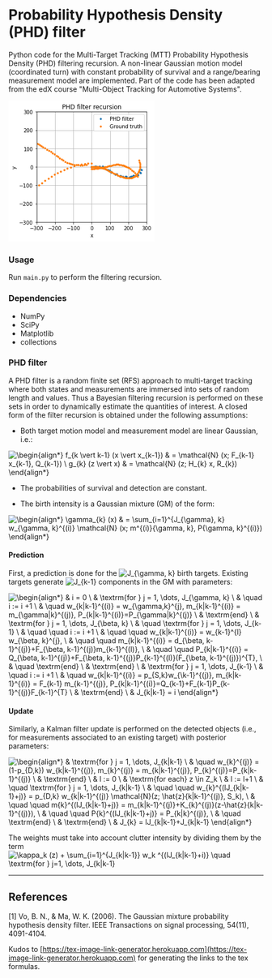 # Probability Hypothesis Density (PHD) filter

Python code for the Multi-Target Tracking (MTT) Probability Hypothesis Density (PHD) filtering recursion. A non-linear Gaussian motion model (coordinated turn) with constant probability of survival and a range/bearing measurement model are implemented. Part of the code has been adapted from the edX course "Multi-Object Tracking for Automotive Systems".

![Example of filter recursion.](output.png)

### Usage
Run ```main.py``` to perform the filtering recursion.

### Dependencies
* NumPy
* SciPy
* Matplotlib
* collections

### PHD filter

A PHD filter is a random finite set (RFS) approach to multi-target tracking where both states and measurements are immersed into sets of random length and values. Thus a Bayesian filtering recursion is performed on these sets in order to dynamically estimate the quantities of interest. A closed form of the filter recursion is obtained under the following assumptions:

* Both target motion model and measurement model are linear Gaussian, i.e.:

![\begin{align*}
f_{k \vert k-1} (x \vert x_{k-1}) & = \mathcal{N} (x; F_{k-1} x_{k-1}, Q_{k-1}) \\
g_{k} (z \vert x) & = \mathcal{N} (z; H_{k} x, R_{k}) 
\end{align*}
](https://render.githubusercontent.com/render/math?math=%5Cdisplaystyle+%5Cbegin%7Balign%2A%7D%0Af_%7Bk+%5Cvert+k-1%7D+%28x+%5Cvert+x_%7Bk-1%7D%29+%26+%3D+%5Cmathcal%7BN%7D+%28x%3B+F_%7Bk-1%7D+x_%7Bk-1%7D%2C+Q_%7Bk-1%7D%29+%5C%5C%0Ag_%7Bk%7D+%28z+%5Cvert+x%29+%26+%3D+%5Cmathcal%7BN%7D+%28z%3B+H_%7Bk%7D+x%2C+R_%7Bk%7D%29+%0A%5Cend%7Balign%2A%7D%0A)

* The probabilities of survival and detection are constant.

* The birth intensity is a Gaussian mixture (GM) of the form:

![\begin{align*}
\gamma_{k} (x) & = \sum_{i=1}^{J_{\gamma}, k} w_{\gamma, k}^{(i)} \mathcal{N} (x; m^{(i)}_{\gamma, k}, P_{\gamma, k}^{(i)})
\end{align*}
](https://render.githubusercontent.com/render/math?math=%5Cdisplaystyle+%5Cbegin%7Balign%2A%7D%0A%5Cgamma_%7Bk%7D+%28x%29+%26+%3D+%5Csum_%7Bi%3D1%7D%5E%7BJ_%7B%5Cgamma%7D%2C+k%7D+w_%7B%5Cgamma%2C+k%7D%5E%7B%28i%29%7D+%5Cmathcal%7BN%7D+%28x%3B+m%5E%7B%28i%29%7D_%7B%5Cgamma%2C+k%7D%2C+P_%7B%5Cgamma%2C+k%7D%5E%7B%28i%29%7D%29%0A%5Cend%7Balign%2A%7D%0A)


#### Prediction

First, a prediction is done for the ![J_{\gamma, k}
](https://render.githubusercontent.com/render/math?math=%5Ctextstyle+J_%7B%5Cgamma%2C+k%7D%0A) birth targets. Existing targets generate ![J_{k-1}](https://render.githubusercontent.com/render/math?math=%5Ctextstyle+J_%7Bk-1%7D) components in the GM with parameters:

![\begin{align*}
& i = 0 \\
& \textrm{for }  j = 1, \dots, J_{\gamma, k} \\
& \quad i := i +1 \\
& \quad w_{k|k-1}^{(i)} = w_{\gamma,k}^{j}, m_{k|k-1}^{(i)} = m_{\gamma|k}^{(j)}, P_{k|k-1}^{(i)}=P_{\gamma|k}^{(j)} \\
& \textrm{end} \\
& \textrm{for }  j = 1, \dots, J_{\beta, k} \\
& \quad \textrm{for }  j = 1, \dots, J_{k-1} \\
& \quad \quad i := i +1 \\
& \quad \quad w_{k|k-1}^{(i)} = w_{k-1}^{l} w_{\beta, k}^{j}, \\
& \quad \quad m_{k|k-1}^{(i)} = d_{\beta, k-1}^{(j)}+F_{\beta, k-1}^{(j)}m_{k-1}^{(l)}, \\
& \quad \quad P_{k|k-1}^{(i)} = Q_{\beta, k-1}^{(j)}+F_{\beta, k-1}^{(j)}P_{k-1}^{(l)}(F_{\beta, k-1}^{(j)})^{T}, \\
& \quad \textrm{end} \\
& \textrm{end} \\
& \textrm{for }  j = 1, \dots, J_{k-1} \\
& \quad i := i +1 \\
& \quad w_{k|k-1}^{(i)} = p_{S,k}w_{\k-1}^{(j)}, m_{k|k-1}^{(i)} = F_{k-1} m_{k-1}^{(j)}, P_{k|k-1}^{(i)}=Q_{k-1}+F_{k-1}P_{k-1}^{(j)}F_{k-1}^{T} \\
& \textrm{end} \\
& J_{k|k-1} = i
\end{align*}](https://render.githubusercontent.com/render/math?math=%5Cdisplaystyle+%5Cbegin%7Balign%2A%7D%0A%26+i+%3D+0+%5C%5C%0A%26+%5Ctextrm%7Bfor+%7D++j+%3D+1%2C+%5Cdots%2C+J_%7B%5Cgamma%2C+k%7D+%5C%5C%0A%26+%5Cquad+i+%3A%3D+i+%2B1+%5C%5C%0A%26+%5Cquad+w_%7Bk%7Ck-1%7D%5E%7B%28i%29%7D+%3D+w_%7B%5Cgamma%2Ck%7D%5E%7Bj%7D%2C+m_%7Bk%7Ck-1%7D%5E%7B%28i%29%7D+%3D+m_%7B%5Cgamma%7Ck%7D%5E%7B%28j%29%7D%2C+P_%7Bk%7Ck-1%7D%5E%7B%28i%29%7D%3DP_%7B%5Cgamma%7Ck%7D%5E%7B%28j%29%7D+%5C%5C%0A%26+%5Ctextrm%7Bend%7D+%5C%5C%0A%26+%5Ctextrm%7Bfor+%7D++j+%3D+1%2C+%5Cdots%2C+J_%7B%5Cbeta%2C+k%7D+%5C%5C%0A%26+%5Cquad+%5Ctextrm%7Bfor+%7D++j+%3D+1%2C+%5Cdots%2C+J_%7Bk-1%7D+%5C%5C%0A%26+%5Cquad+%5Cquad+i+%3A%3D+i+%2B1+%5C%5C%0A%26+%5Cquad+%5Cquad+w_%7Bk%7Ck-1%7D%5E%7B%28i%29%7D+%3D+w_%7Bk-1%7D%5E%7Bl%7D+w_%7B%5Cbeta%2C+k%7D%5E%7Bj%7D%2C+%5C%5C%0A%26+%5Cquad+%5Cquad+m_%7Bk%7Ck-1%7D%5E%7B%28i%29%7D+%3D+d_%7B%5Cbeta%2C+k-1%7D%5E%7B%28j%29%7D%2BF_%7B%5Cbeta%2C+k-1%7D%5E%7B%28j%29%7Dm_%7Bk-1%7D%5E%7B%28l%29%7D%2C+%5C%5C%0A%26+%5Cquad+%5Cquad+P_%7Bk%7Ck-1%7D%5E%7B%28i%29%7D+%3D+Q_%7B%5Cbeta%2C+k-1%7D%5E%7B%28j%29%7D%2BF_%7B%5Cbeta%2C+k-1%7D%5E%7B%28j%29%7DP_%7Bk-1%7D%5E%7B%28l%29%7D%28F_%7B%5Cbeta%2C+k-1%7D%5E%7B%28j%29%7D%29%5E%7BT%7D%2C+%5C%5C%0A%26+%5Cquad+%5Ctextrm%7Bend%7D+%5C%5C%0A%26+%5Ctextrm%7Bend%7D+%5C%5C%0A%26+%5Ctextrm%7Bfor+%7D++j+%3D+1%2C+%5Cdots%2C+J_%7Bk-1%7D+%5C%5C%0A%26+%5Cquad+i+%3A%3D+i+%2B1+%5C%5C%0A%26+%5Cquad+w_%7Bk%7Ck-1%7D%5E%7B%28i%29%7D+%3D+p_%7BS%2Ck%7Dw_%7B%5Ck-1%7D%5E%7B%28j%29%7D%2C+m_%7Bk%7Ck-1%7D%5E%7B%28i%29%7D+%3D+F_%7Bk-1%7D+m_%7Bk-1%7D%5E%7B%28j%29%7D%2C+P_%7Bk%7Ck-1%7D%5E%7B%28i%29%7D%3DQ_%7Bk-1%7D%2BF_%7Bk-1%7DP_%7Bk-1%7D%5E%7B%28j%29%7DF_%7Bk-1%7D%5E%7BT%7D+%5C%5C%0A%26+%5Ctextrm%7Bend%7D+%5C%5C%0A%26+J_%7Bk%7Ck-1%7D+%3D+i%0A%5Cend%7Balign%2A%7D)


#### Update

Similarly, a Kalman filter update is performed on the detected objects (i.e., for measurements associated to an existing target) with posterior parameters:

![\begin{align*}
& \textrm{for }  j = 1, \dots, J_{k|k-1} \\
& \quad w_{k}^{(j)} = (1-p_{D,k}) w_{k|k-1}^{(j)}, m_{k}^{(j)} = m_{k|k-1}^{(j)}, P_{k}^{(j)}=P_{k|k-1}^{(j)} \\
& \textrm{end} \\
& l := 0 \\
& \textrm{for each}  z \in Z_k \\
& l := l+1 \\
& \quad \textrm{for }  j = 1, \dots, J_{k|k-1} \\
& \quad \quad w_{k}^{(lJ_{k|k-1}+j)} = p_{D,k} w_{k|k-1}^{(j)} \mathcal{N}(z; \hat{z}_{k|k-1}^{(j)}, S_k), \\
& \quad \quad m_{k}^{(lJ_{k|k-1}+j)} = m_{k|k-1}^{(j)}+K_{k}^{(j)}(z-\hat{z}_{k|k-1}^{(j)}), \\
& \quad \quad P_{k}^{(lJ_{k|k-1}+j)} = P_{k|k}^{(j)}, \\
& \quad \textrm{end} \\
& \textrm{end} \\
& J_{k} = lJ_{k|k-1}+J_{k|k-1}
\end{align*}
](https://render.githubusercontent.com/render/math?math=%5Cdisplaystyle+%5Cbegin%7Balign%2A%7D%0A%26+%5Ctextrm%7Bfor+%7D++j+%3D+1%2C+%5Cdots%2C+J_%7Bk%7Ck-1%7D+%5C%5C%0A%26+%5Cquad+w_%7Bk%7D%5E%7B%28j%29%7D+%3D+%281-p_%7BD%2Ck%7D%29+w_%7Bk%7Ck-1%7D%5E%7B%28j%29%7D%2C+m_%7Bk%7D%5E%7B%28j%29%7D+%3D+m_%7Bk%7Ck-1%7D%5E%7B%28j%29%7D%2C+P_%7Bk%7D%5E%7B%28j%29%7D%3DP_%7Bk%7Ck-1%7D%5E%7B%28j%29%7D+%5C%5C%0A%26+%5Ctextrm%7Bend%7D+%5C%5C%0A%26+l+%3A%3D+0+%5C%5C%0A%26+%5Ctextrm%7Bfor+each%7D++z+%5Cin+Z_k+%5C%5C%0A%26+l+%3A%3D+l%2B1+%5C%5C%0A%26+%5Cquad+%5Ctextrm%7Bfor+%7D++j+%3D+1%2C+%5Cdots%2C+J_%7Bk%7Ck-1%7D+%5C%5C%0A%26+%5Cquad+%5Cquad+w_%7Bk%7D%5E%7B%28lJ_%7Bk%7Ck-1%7D%2Bj%29%7D+%3D+p_%7BD%2Ck%7D+w_%7Bk%7Ck-1%7D%5E%7B%28j%29%7D+%5Cmathcal%7BN%7D%28z%3B+%5Chat%7Bz%7D_%7Bk%7Ck-1%7D%5E%7B%28j%29%7D%2C+S_k%29%2C+%5C%5C%0A%26+%5Cquad+%5Cquad+m_%7Bk%7D%5E%7B%28lJ_%7Bk%7Ck-1%7D%2Bj%29%7D+%3D+m_%7Bk%7Ck-1%7D%5E%7B%28j%29%7D%2BK_%7Bk%7D%5E%7B%28j%29%7D%28z-%5Chat%7Bz%7D_%7Bk%7Ck-1%7D%5E%7B%28j%29%7D%29%2C+%5C%5C%0A%26+%5Cquad+%5Cquad+P_%7Bk%7D%5E%7B%28lJ_%7Bk%7Ck-1%7D%2Bj%29%7D+%3D+P_%7Bk%7Ck%7D%5E%7B%28j%29%7D%2C+%5C%5C%0A%26+%5Cquad+%5Ctextrm%7Bend%7D+%5C%5C%0A%26+%5Ctextrm%7Bend%7D+%5C%5C%0A%26+J_%7Bk%7D+%3D+lJ_%7Bk%7Ck-1%7D%2BJ_%7Bk%7Ck-1%7D%0A%5Cend%7Balign%2A%7D%0A)


The weights must take into account clutter intensity by dividing them by the term ![\kappa_k (z) + \sum_{i=1}^{J_{k|k-1}} w_k ^{(lJ_{k|k-1}+i)} \quad  \textrm{for } j=1, \dots, J_{k|k-1}
](https://render.githubusercontent.com/render/math?math=%5Ctextstyle+%5Ckappa_k+%28z%29+%2B+%5Csum_%7Bi%3D1%7D%5E%7BJ_%7Bk%7Ck-1%7D%7D+w_k+%5E%7B%28lJ_%7Bk%7Ck-1%7D%2Bi%29%7D+%5Cquad++%5Ctextrm%7Bfor+%7D+j%3D1%2C+%5Cdots%2C+J_%7Bk%7Ck-1%7D%0A)

---

## References
<a id="1">[1]</a>
Vo, B. N., & Ma, W. K. (2006). The Gaussian mixture probability hypothesis density filter. IEEE Transactions on signal processing, 54(11), 4091-4104.

Kudos to [https://tex-image-link-generator.herokuapp.com](https://tex-image-link-generator.herokuapp.com) for generating the links to the tex formulas.
